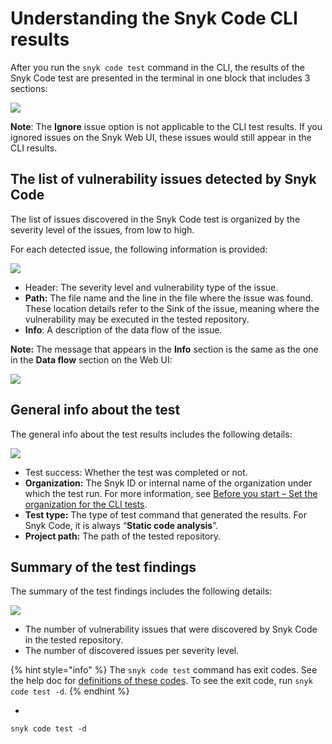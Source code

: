# Understanding the Snyk Code CLI results

After you run the `snyk code test` command in the CLI, the results of the Snyk Code test are presented in the terminal in one block that includes 3 sections:

![](<../../../.gitbook/assets/Snyk Code - CLI - snyk code test - Results Details - 2.png>)

**Note**: The **Ignore** issue option is not applicable to the CLI test results. If you ignored issues on the Snyk Web UI, these issues would still appear in the CLI results.

## The list of vulnerability issues detected by Snyk Code

The list of issues discovered in the Snyk Code test is organized by the severity level of the issues, from low to high.

For each detected issue, the following information is provided:

![](<../../../.gitbook/assets/Snyk Code - CLI - snyk code test - Results - Issue summary - 2.png>)

* Header: The severity level and vulnerability type of the issue.
* **Path:** The file name and the line in the file where the issue was found. These location details refer to the Sink of the issue, meaning where the vulnerability may be executed in the tested repository.
* **Info**: A description of the data flow of the issue.

**Note:** The message that appears in the **Info** section is the same as the one in the **Data flow** section on the Web UI:

![](<../../../.gitbook/assets/Snyk Code - CLI - snyk code test - Results - Issue summary - In the UI - 2.png>)

## General info about the test

The general info about the test results includes the following details:

![](<../../../.gitbook/assets/Snyk Code - CLI - snyk code test - Results - Test summary - 2.png>)

* Test success: Whether the test was completed or not.
* **Organization:** The Snyk ID or internal name of the organization under which the test run. For more information, see [Before you start – Set the organization for the CLI tests](before-you-start-set-the-organization-for-the-cli-tests/).
* **Test type:** The type of test command that generated the results. For Snyk Code, it is always “**Static code analysis**”.
* **Project path:** The path of the tested repository.

## Summary of the test findings

The summary of the test findings includes the following details:

![](<../../../.gitbook/assets/Snyk Code - CLI - snyk code test - Results - Summary - 2.png>)

* The number of vulnerability issues that were discovered by Snyk Code in the tested repository.
* The number of discovered issues per severity level.

{% hint style="info" %}
The `snyk code test` command has exit codes. See the help doc for [definitions of these codes](https://docs.snyk.io/snyk-cli/commands/code-test#exit-codes). To see the exit code, run `snyk code test -d`.
{% endhint %}

*

```
snyk code test -d
```
